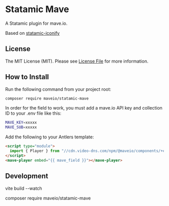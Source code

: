 # Statamic Mave

A Statamic plugin for mave.io.

Based on [statamic-iconify](https://github.com/eminos/statamic-iconify)

## License

The MIT License (MIT). Please see [License File](LICENSE.md) for more information.

## How to Install

Run the following command from your project root:

``` bash
composer require maveio/statamic-mave
```

In order for the field to work, you must add a mave.io API key and collection ID to your .env file like this:
``` bash
MAVE_KEY=xxxxx
MAVE_SUB=xxxxx
```

Add the following to your Antlers template:

```html
<script type="module">
  import { Player } from "//cdn.video-dns.com/npm/@maveio/components/+esm";
</script>
<mave-player embed="{{ mave_field }}"></mave-player>
```

## Development

vite build --watch

composer require maveio/statamic-mave
